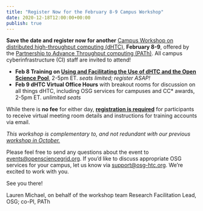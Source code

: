 ```yaml
---
title: "Register Now for the February 8-9 Campus Workshop" 
date: 2020-12-18T12:00:00+00:00
publish: true
--- 
```

**Save the date and register now for another** <a href="https://indico.fnal.gov/event/46925/" target="_blank">Campus Workshop on distributed high-throughput computing (dHTC)</a>, **February 8-9**, offered by the <a href="https://path-cc.io/" target="_blank">Partnership to Advance Throughput computing (PATh)</a>. All campus cyberinfrastructure (CI) staff are invited to attend!

<ul><li><b>Feb 8 Training on <a href="https://opensciencegrid.org/dHTC-Campus-Workshop-2021/" target="_blank">Using and Facilitating the Use of dHTC and the Open Science Pool</a></b>, 2-5pm ET.
<i>seats limited; register ASAP!</i></li>

<li><b>Feb 9 dHTC Virtual Office Hours</b> with breakout rooms for discussion on all things dHTC, including OSG services for campuses and CC* awards, 2-5pm ET.
<i>unlimited seats</i></li></ul>

While there is **no fee** for either day, <a href="https://opensciencegrid.org/dHTC-Campus-Workshop-2021/" target="_blank">**registration is required**</a> for participants to receive virtual meeting room details and instructions for training accounts via email.

*This workshop is complementary to, and not redundant with our previous* <a href="https://indico.fnal.gov/event/45998/overview" target="_blank">*workshop in October.*</a>

Please feel free to send any questions about the event to <a href = "mailto: events@opensciencegrid.org">events@opensciencegrid.org</a>. If you’d like to discuss appropriate OSG services for your campus, let us know via <a href = "mailto: support@osg-htc.org">support@osg-htc.org</a>. We’re excited to work with you.

See you there!

Lauren Michael, on behalf of the workshop team
Research Facilitation Lead, OSG; co-PI, PATh

